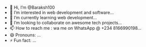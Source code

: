 - 👋 Hi, I’m @Baraksh100
- 👀 I’m interested in web development and software...
- 🌱 I’m currently learning web development...
- 💞️ I’m looking to collaborate on awesome tech projects...
- 📫 How to reach me : wa me on WhatsApp @ +234 8166990198...
- 😄 Pronouns: ...
- ⚡ Fun fact: ...

<!---
Baraksh100/Baraksh100 is a ✨ special ✨ repository because its `README.md` (this file) appears on your GitHub profile.
You can click the Preview link to take a look at your changes.
--->
